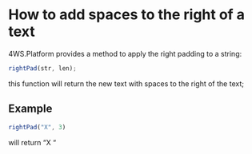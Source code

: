 # How to add spaces to the right of a text

4WS.Platform provides a method to apply the right padding to a string:

```javascript
rightPad(str, len);
```

this function will return the new text with spaces to the right of the text;

## Example

```javascript
rightPad("X", 3)
```

will return “X “

